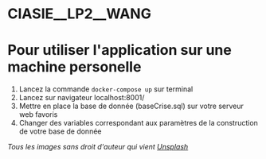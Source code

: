 # CIASIE__LP2__WANG

<h1>Pour utiliser l'application sur une machine personelle</h1>

<ol>
  <li>Lancez la commande <code>docker-compose up</code> sur terminal</li>
  <li>Lancez sur navigateur localhost:8001/</li>
  <li>Mettre en place la base de donnée (baseCrise.sql) sur votre serveur web favoris</li>
  <li>Changer des variables correspondant aux paramètres de la construction de votre base de donnée</li>
</ol>
<address>
Tous les images sans droit d'auteur qui vient
<a href="https://unsplash.com">Unsplash</a>
</address>



